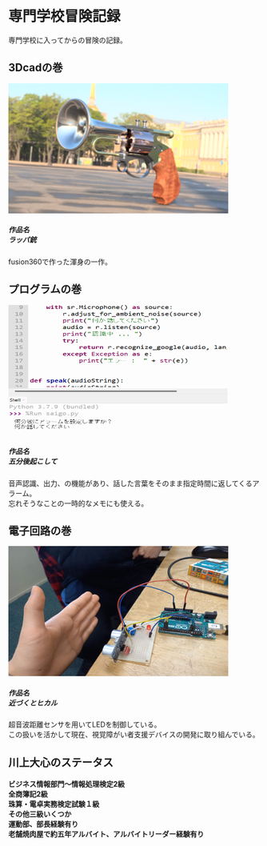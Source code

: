 
<html lang="ja">
<head>
  <meta charset="UTF-8">
  <meta name="viewport" content="width=device-width, initial-scale=1.0">
</head>

<body>
  <div class="container">
    <div class="row">
      <div class="col-sm-12 text-center">
        <h1 class="fade-in">専門学校冒険記録</h1>
        <p class="fade-in">専門学校に入ってからの冒険の記録。</p>
      </div>
    </div>
    <div class="row">
      <div class="col-sm-4">
        <div class="image-container fade-in">
            <h2>3Dcadの巻</h2>
          <img src="aaa.png" alt="代替テキスト" width="440" height="260">
          <h5>作品名<br>ラッパ銃</h5>
          <p>fusion360で作った渾身の一作。</p>
        </div>
      </div>
      <div class="col-sm-4">
        <div class="image-container fade-in">
            <h2>プログラムの巻</h2>
          <img src="タイトルaなし.png" alt="代替テキスト" width="440" height="260">
          <h5>作品名<br>五分後起こして</h5>
          <p>音声認識、出力、の機能があり、話した言葉をそのまま指定時間に返してくるアラーム。<br>忘れそうなことの一時的なメモにも使える。</p>
        </div>
      </div>
      <div class="col-sm-4">
        <div class="image-container fade-in">
          <h2>電子回路の巻</h2>
          <img src="20230112_133446.jpg" alt="代替テキスト" width="440" height="260">
          <h5>作品名<br>近づくとヒカル</h5>
          <p>超音波距離センサを用いてLEDを制御している。<br>この扱いを活かして現在、視覚障がい者支援デバイスの開発に取り組んでいる。</p>
        </div>
      </div>
    </div>
    <div class="row">
      <div class="col-sm-6">
        <div class="image-container fade-in">
          <h2>川上大心のステータス</h2>
          <h4>ビジネス情報部門～情報処理検定2級<br>全商簿記2級<br>珠算・電卓実務検定試験１級<br>その他三級いくつか<br>運動部、部長経験有り<br>老舗焼肉屋で約五年アルバイト、アルバイトリーダー経験有り</h4>
        </div>
      </div>
    </div>
  </div>
